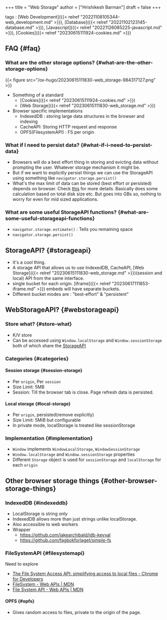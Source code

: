 +++
title = "Web Storage"
author = ["Hrishikesh Barman"]
draft = false
+++

tags
: [Web Development]({{< relref "20221108105344-web_development.md" >}}), [Database]({{< relref "20221102123145-database.md" >}}), [Javascript]({{< relref "20221126085225-javascript.md" >}}), [Cookies]({{< relref "20230615111924-cookies.md" >}})


## FAQ {#faq}


### What are the other storage options? {#what-are-the-other-storage-options}

{{< figure src="/ox-hugo/20230615111830-web_storage-984317127.png" >}}

-   Something of a standard
    -   [Cookies]({{< relref "20230615111924-cookies.md" >}})
    -   [Web Storage]({{< relref "20230615111830-web_storage.md" >}})
-   Browser specific implementations
    -   IndexedDB : storing large data structures in the browser and indexing
    -   CacheAPI: Storing HTTP request and response
    -   OPFS(FilesystemAPI) : FS per origin


### What if I need to persist data? {#what-if-i-need-to-persist-data}

-   Browsers will do a best effort thing in storing and evicting data without prompting the user. Whatever storage mechanism it might be.
-   But if we want to explicitly persist things we can use the StorageAPI using something like `navigator.storage.persist()`
-   What's the max limit of data can be stored (best effort or persisted) depends on browser. Check [this](https://developer.mozilla.org/en-US/docs/Web/API/Storage_API/Storage_quotas_and_eviction_criteria#other_web_technologies) for more details. Basically does some calculation based on total disk size etc. But goes into GBs so, nothing to worry for even for mid sized applications.


### What are some useful StorageAPI functions? {#what-are-some-useful-storageapi-functions}

-   `navigator.storage.estimate()` : Tells you remaining space
-   `navigator.storage.persist()`


## StorageAPI? {#storageapi}

-   It's a cool thing.
-   A storage API that allows us to use IndexedDB, CacheAPI, [Web Storage]({{< relref "20230615111830-web_storage.md" >}})(session and local) API from the same interface.
-   single bucket for each origin. [iframe]({{< relref "20230617111853-iframe.md" >}}) embeds will have separate buckets.
-   Different bucket modes are : "best-effort" &amp; "persistent"


## WebStorageAPI? {#webstorageapi}


### Store what? {#store-what}

-   K/V store
-   Can be accessed using `Window.localStorage` and `Window.sessionStorage` both of which share the [StorageAPI](https://developer.mozilla.org/en-US/docs/Web/API/Storage_API)


### Categories {#categories}


#### Session storage {#session-storage}

-   Per `origin`, Per `session`
-   Size Limit: 5MB
-   Session: Till the browser tab is close. Page refresh data is persisted.


#### Local storage {#local-storage}

-   Per `origin`, persisted(remove explicitly)
-   Size Limit: 5MiB but configurable
-   In private mode, localStorage is treated like sessionStorage


### Implementation {#implementation}

-   `Window` implements `WindowLocalStorage`, `WindowSessionStorage`
-   `Window.localStorage` and `Window.sessionStorage` properties
-   Different `Storage` object is used for `sessionStorage` and `localStorage` for each `origin`


## Other browser storage things {#other-browser-storage-things}


### IndexedDB {#indexeddb}

-   LocalStorage is string only
-   IndexedDB allows more than just strings unlike localStorage.
-   Also accessible to web workers
-   Wrapper
    -   <https://github.com/jakearchibald/idb-keyval>
    -   <https://github.com/fagbokforlaget/simple-fs>


### FileSystemAPI {#filesystemapi}

Need to explore

-   [The File System Access API: simplifying access to local files - Chrome for Developers](https://developer.chrome.com/articles/file-system-access/)
-   [FileSystem - Web APIs | MDN](https://developer.mozilla.org/en-US/docs/Web/API/FileSystem)
-   [File System API - Web APIs | MDN](https://developer.mozilla.org/en-US/docs/Web/API/File_System_API)


#### OPFS {#opfs}

-   Gives random access to files, private to the origin of the page.
